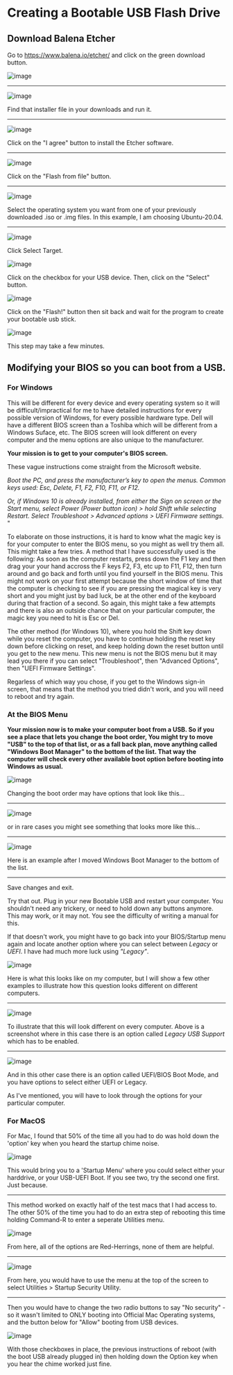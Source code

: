 # Creating a Bootable USB Flash Drive

<h2> Download Balena Etcher </h2>

Go to https://www.balena.io/etcher/ and click on the green download button. 

![image](https://user-images.githubusercontent.com/12129459/127605761-f133354e-3313-4a5d-83d4-c93c12ccc82b.png)


<hr>

![image](https://user-images.githubusercontent.com/12129459/127606050-235bd26a-45fd-4337-b7f0-701655480da8.png)

Find that installer file in your downloads and run it.  

<hr>

![image](https://user-images.githubusercontent.com/12129459/127606161-d7e02665-3925-4016-8fec-6a7918c392ac.png)

Click on the "I agree" button to install the Etcher software. 

<hr>

![image](https://user-images.githubusercontent.com/12129459/127606389-d78ee11d-fb7e-4bab-832e-5ff1e08c025f.png)

Click on the "Flash from file" button. 

<hr>

![image](https://user-images.githubusercontent.com/12129459/127607079-1cd0c117-4ecd-480f-bffc-7f49b8236465.png)

Select the operating system you want from one of your previously downloaded .iso or .img files.  In this example, I am choosing Ubuntu-20.04.

<hr>

![image](https://user-images.githubusercontent.com/12129459/127607397-a59020a1-e991-4764-b7ad-9a6d5fd2f269.png)

Click Select Target.  

![image](https://user-images.githubusercontent.com/12129459/127607457-61fd7b1c-4ac4-4f3b-a1f7-c98c49d977bc.png)

Click on the checkbox for your USB device.  Then, click on the "Select" button. 

![image](https://user-images.githubusercontent.com/12129459/127607654-452bd0af-7d1a-45dd-885c-f16604b0abaa.png)

Click on the "Flash!" button then sit back and wait for the program to create your bootable usb stick.  

![image](https://user-images.githubusercontent.com/12129459/127607969-b65509fb-cadc-474e-b129-d6bff31877ff.png)

This step may take a few minutes.


## Modifying your BIOS so you can boot from a USB. 
### For Windows 
This will be different for every device and every operating system so it will be difficult/impractical for me to have detailed instructions for every possible version of Windows, for every possible hardware type.  Dell will have a different BIOS screen than a Toshiba which will be different from a Windows Suface, etc.  The BIOS screen will look different on every computer and the menu options are also unique to the manufacturer.   

**Your mission is to get to your computer's BIOS screen.**  

These vague instructions come straight from the Microsoft website. 


_Boot the PC, and press the manufacturer’s key to open the menus. Common keys used: Esc, Delete, F1, F2, F10, F11, or F12._

_Or, if Windows 10 is already installed, from either the Sign on screen or the Start menu, select Power (Power button icon) > hold Shift while selecting Restart. Select Troubleshoot > Advanced options > UEFI Firmware settings._
"

To elaborate on those instructions, it is hard to know what the magic key is for your computer to enter the BIOS menu, so you might as well try them all.  This might take a few tries.  A method that I have successfully used is the following: As soon as the computer restarts, press down the F1 key and then drag your your hand accross the F keys F2, F3, etc up to F11, F12, then turn around and go back and forth until you find yourself in the BIOS menu.  This might not work on your first attempt because the short window of time that the computer is checking to see if you are pressing the magical key is very short and you might just by bad luck, be at the other end of the keyboard during that fraction of a second.  So again, this might take a few attempts and there is also an outside chance that on your particular computer, the magic key you need to hit is Esc or Del.  
    
The other method (for Windows 10), where you hold the Shift key down while you reset the computer, you have to continue holding the reset key down before clicking on reset, and keep holding down the reset button until you get to the new menu. This new menu is not the BIOS menu but it may lead you there if you can select "Troubleshoot", then "Advanced Options", then "UEFI Firmware Settings".  

Regarless of which way you chose, if you get to the Windows sign-in screen, that means that the method you tried didn't work, and you will need to reboot and try again.

### At the BIOS Menu

**Your mission now is to make your computer boot from a USB.  So if you see a place that lets you change the boot order, You might try to move "USB" to the top of that list, or as a fall back plan, move anything called "Windows Boot Manager" to the bottom of the list.  That way the computer will check every other available boot option before booting into Windows as usual.**

![image](https://user-images.githubusercontent.com/12129459/127760658-6768e28c-f78e-44d5-9626-14356f09e2d6.png)

Changing the boot order may have options that look like this...

<hr>

![image](https://user-images.githubusercontent.com/12129459/127760779-916ca1f0-a021-4bf3-9079-c5ed7b5cb6ee.png)

or in rare cases you might see something that looks more like this...

<hr>

![image](https://user-images.githubusercontent.com/12129459/127760842-e3e4956b-b46d-42ba-871a-1c07336ccc34.png)

Here is an example after I moved Windows Boot Manager to the bottom of the list. 

<hr>

Save changes and exit.  

Try that out.  Plug in your new Bootable USB and restart your computer. You shouldn't need any trickery, or need to hold down any buttons anymore.  This may work, or it may not.  You see the difficulty of writing a manual for this. 

If that doesn't work, you might have to go back into your BIOS/Startup menu again and locate another option where you can select between _Legacy_ or _UEFI_.  I have had much more luck using _"Legacy"_. 

![image](https://user-images.githubusercontent.com/12129459/127760935-30fe2b81-5ebe-48b1-9ddd-816cea0deec5.png)

Here is what this looks like on my computer, but I will show a few other examples to illustrate how this question looks different on different computers. 

<hr>

![image](https://user-images.githubusercontent.com/12129459/127749798-c18f3332-92d1-411d-84b9-7be4d7ed127e.png)

To illustrate that this will look different on every computer. Above is a screenshot where in this case there is an option called _Legacy USB Support_ which has to be enabled. 

<hr>

![image](https://user-images.githubusercontent.com/12129459/127749772-a6191b07-6812-463b-ba94-bc6ef49f9b17.png)

And in this other case there is an option called UEFI/BIOS Boot Mode, and you have options to select either UEFI or Legacy.  

As I've mentioned, you will have to look through the options for your particular computer.  

### For MacOS 
For Mac, I found that 50% of the time all you had to do was hold down the 'option' key when you heard the startup chime noise.  

![image](https://user-images.githubusercontent.com/12129459/127761118-d275fd02-01a5-4a19-a3f6-bc9ae5536a2a.png)

This would bring you to a 'Startup Menu' where you could select either your harddrive, or your USB-UEFI Boot.  If you see two, try the second one first.  Just because. 

<hr>

This method worked on exactly half of the test macs that I had access to.  The other 50% of the time you had to do an extra step of rebooting this time holding Command-R to enter a seperate Utilities menu.  

![image](https://user-images.githubusercontent.com/12129459/127761047-7170dcbf-3bf7-4765-8268-066acba639d0.png)

From here, all of the options are Red-Herrings, none of them are helpful. 

<hr>

![image](https://user-images.githubusercontent.com/12129459/127761052-ffe190a7-955d-45af-b44a-1c5a4257cfb4.png)

From here, you would have to use the menu at the top of the screen to select Utilities > Startup Security Utility.  

<hr>

Then you would have to change the two radio buttons to say "No security" - so it wasn't limited to ONLY booting into Official Mac Operating systems, and the button below for "Allow" booting from USB devices. 

![image](https://user-images.githubusercontent.com/12129459/127761099-3bc2af40-b154-4442-a909-6687ec43c931.png)

With those checkboxes in place, the previous instructions of reboot (with the boot USB already plugged in) then holding down the Option key when you hear the chime worked just fine.  

 



